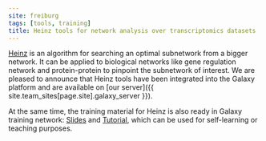 ```yaml
---
site: freiburg
tags: [tools, training]
title: Heinz tools for network analysis over transcriptomics datasets
---
```


[Heinz](https://github.com/ls-cwi/heinz) is an algorithm for searching an optimal subnetwork from a bigger network. It can be applied to biological networks like gene regulation network and protein-protein to pinpoint the subnetwork of interest. We are pleased to announce that Heinz tools have been integrated into the Galaxy platform and are available on [our server]({{ site.team_sites[page.site].galaxy_server }}).

At the same time, the training material for Heinz is also ready in Galaxy training network: [Slides](https://galaxyproject.github.io/training-material/topics/transcriptomics/tutorials/network-analysis-with-heinz/slides.html) and [Tutorial](https://galaxyproject.github.io/training-material/topics/transcriptomics/tutorials/network-analysis-with-heinz/tutorial.html), which can be used for self-learning or teaching purposes.